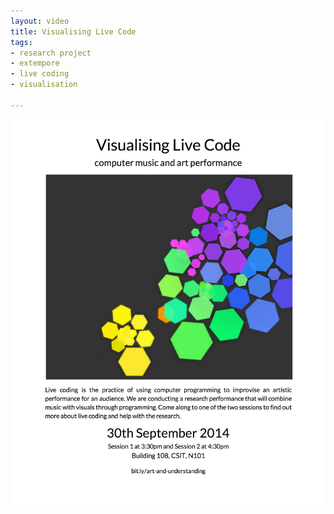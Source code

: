 ```yaml
---
layout: video
title: Visualising Live Code
tags:
- research project
- extempore
- live coding
- visualisation

---
```


<div style="text-align:center;width:100%;">
<img style="width:800px;" src="/images/study-3.png" frameborder="0" />
</div>